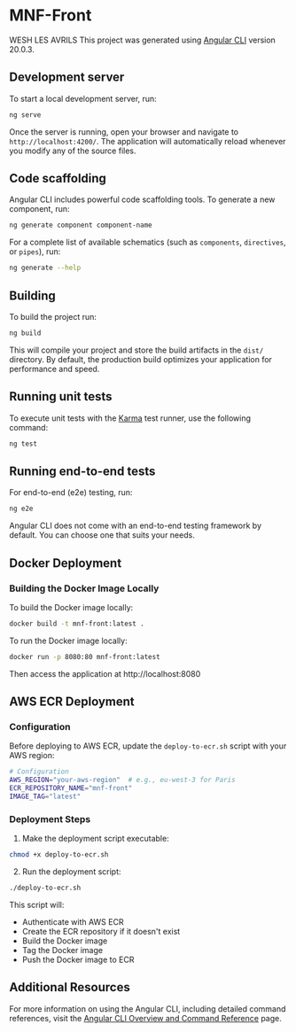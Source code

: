 # MNF-Front

WESH LES AVRILS
This project was generated using [Angular CLI](https://github.com/angular/angular-cli) version 20.0.3.

## Development server

To start a local development server, run:

```bash
ng serve
```

Once the server is running, open your browser and navigate to `http://localhost:4200/`. The application will automatically reload whenever you modify any of the source files.

## Code scaffolding

Angular CLI includes powerful code scaffolding tools. To generate a new component, run:

```bash
ng generate component component-name
```

For a complete list of available schematics (such as `components`, `directives`, or `pipes`), run:

```bash
ng generate --help
```

## Building

To build the project run:

```bash
ng build
```

This will compile your project and store the build artifacts in the `dist/` directory. By default, the production build optimizes your application for performance and speed.

## Running unit tests

To execute unit tests with the [Karma](https://karma-runner.github.io) test runner, use the following command:

```bash
ng test
```

## Running end-to-end tests

For end-to-end (e2e) testing, run:

```bash
ng e2e
```

Angular CLI does not come with an end-to-end testing framework by default. You can choose one that suits your needs.

## Docker Deployment

### Building the Docker Image Locally

To build the Docker image locally:

```bash
docker build -t mnf-front:latest .
```

To run the Docker image locally:

```bash
docker run -p 8080:80 mnf-front:latest
```

Then access the application at http://localhost:8080

## AWS ECR Deployment

### Configuration

Before deploying to AWS ECR, update the `deploy-to-ecr.sh` script with your AWS region:

```bash
# Configuration
AWS_REGION="your-aws-region"  # e.g., eu-west-3 for Paris
ECR_REPOSITORY_NAME="mnf-front"
IMAGE_TAG="latest"
```

### Deployment Steps

1. Make the deployment script executable:

```bash
chmod +x deploy-to-ecr.sh
```

2. Run the deployment script:

```bash
./deploy-to-ecr.sh
```

This script will:
- Authenticate with AWS ECR
- Create the ECR repository if it doesn't exist
- Build the Docker image
- Tag the Docker image
- Push the Docker image to ECR

## Additional Resources

For more information on using the Angular CLI, including detailed command references, visit the [Angular CLI Overview and Command Reference](https://angular.dev/tools/cli) page.
